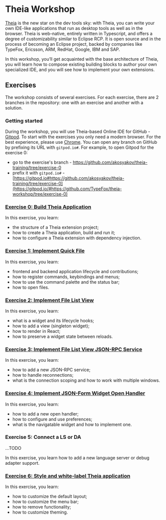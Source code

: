 # Theia Workshop

[Theia](http://theia-ide.org/) is the new star on the dev tools sky: with Theia, you can write your own IDE-like applications that run as desktop tools as well as in the browser.
Theia is web-native, entirely written in Typescript, and offers a degree of customizability similar to Eclipse RCP.
It is open source and in the process of becoming an Eclipse project, backed by companies like TypeFox, Ericsson, ARM, RedHat, Google, IBM and SAP.

In this workshop, you’ll get acquainted with the base architecture of Theia, you will learn how to compose existing building blocks to author your own specialized IDE, and you will see how to implement your own extensions.

## Exercises

The workshop consists of several exercises.
For each exercise, there are 2 branches in the repository: one with an exercise and another with a solution.

### Getting started

During the workshop, you will use Theia-based Online IDE for GitHub - [Gitpod](https://gitpod.io/).
To start with the exercises you only need a modern browser. For the best experience, please use [Chrome](https://www.google.com/chrome/).
You can open any branch on GitHub by prefixing its URL with `gitpod.io#`.
For example, to open Gitpod for the exercise 0:
- go to the exercise's branch - https://github.com/akosyakov/theia-training/tree/exercise-0
- prefix it with `gitpod.io#` - [https://gitpod.io#https://github.com/akosyakov/theia-training/tree/exercise-0](https://gitpod.io/#https://github.com/TypeFox/theia-workshop/tree/exercise-0)

### [Exercise 0: Build Theia Application](https://github.com/akosyakov/theia-training/blob/exercise-0/EXERCISE.md#exercise-0-build-theia-application)

In this exercise, you learn:
- the structure of a Theia extension project;
- how to create a Theia application, build and run it;
- how to configure a Theia extension with dependency injection.

### [Exercise 1: Implement Quick File](https://github.com/akosyakov/theia-training/tree/exercise-1#exercise-1-implement-quick-file)

In this exercise, you learn:
- frontend and backend application lifecycle and contributions;
- how to register commands, keybindings and menus;
- how to use the command palette and the status bar;
- how to open files.

### [Exercise 2: Implement File List View](https://github.com/akosyakov/theia-training/tree/exercise-2#exercise-2-implement-file-list-view)

In this exercise, you learn:
- what is a widget and its lifecycle hooks;
- how to add a view (singleton widget);
- how to render in React;
- how to preserve a widget state between reloads.

### [Exercise 3: Implement File List View JSON-RPC Service](https://github.com/akosyakov/theia-training/tree/exercise-3#exercise-3-implement-file-list-view-json-rpc-service)

In this exercise, you learn:
- how to add a new JSON-RPC service;
- how to handle reconnections;
- what is the connection scoping and how to work with multiple windows.

### [Exercise 4: Implement JSON-Form Widget Open Handler](https://github.com/akosyakov/theia-training/tree/exercise-4#exercise-4-implement-json-form-widget-open-handler)

In this exercise, you learn:
- how to add a new open handler;
- how to configure and use preferences;
- what is the navigatable widget and how to implement one.

### Exercise 5: Connect a LS or DA

...TODO

In this exercise, you learn how to add a new language server or debug adapter support.

### [Exercise 6: Style and white-label Theia application](https://github.com/akosyakov/theia-training/tree/exercise-6#exercise-6-style-and-white-label-theia-application)

In this exercise, you learn:
- how to customize the default layout;
- how to customize the menu bar;
- how to remove functionality;
- how to customize theming.
